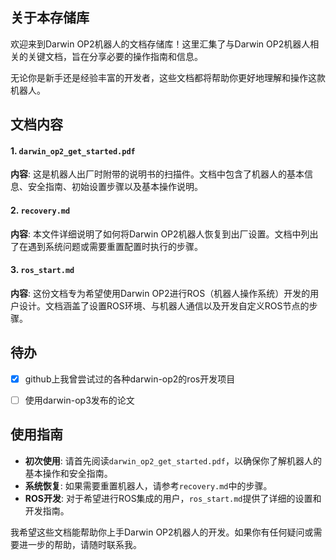 ## 关于本存储库

欢迎来到Darwin OP2机器人的文档存储库！这里汇集了与Darwin OP2机器人相关的关键文档，旨在分享必要的操作指南和信息。

无论你是新手还是经验丰富的开发者，这些文档都将帮助你更好地理解和操作这款机器人。

## 文档内容

#### 1. `darwin_op2_get_started.pdf`
**内容**: 这是机器人出厂时附带的说明书的扫描件。文档中包含了机器人的基本信息、安全指南、初始设置步骤以及基本操作说明。

#### 2. `recovery.md`
**内容**: 本文件详细说明了如何将Darwin OP2机器人恢复到出厂设置。文档中列出了在遇到系统问题或需要重置配置时执行的步骤。

#### 3. `ros_start.md`
**内容**: 这份文档专为希望使用Darwin OP2进行ROS（机器人操作系统）开发的用户设计。文档涵盖了设置ROS环境、与机器人通信以及开发自定义ROS节点的步骤。



## 待办

- [x] github上我曾尝试过的各种darwin-op2的ros开发项目
- [ ] 使用darwin-op3发布的论文



## 使用指南

- **初次使用**: 请首先阅读`darwin_op2_get_started.pdf`，以确保你了解机器人的基本操作和安全指南。
- **系统恢复**: 如果需要重置机器人，请参考`recovery.md`中的步骤。
- **ROS开发**: 对于希望进行ROS集成的用户，`ros_start.md`提供了详细的设置和开发指南。



我希望这些文档能帮助你上手Darwin OP2机器人的开发。如果你有任何疑问或需要进一步的帮助，请随时联系我。
